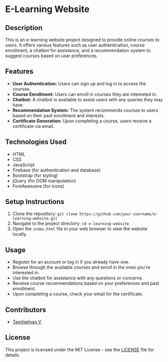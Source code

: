 # E-Learning Website

## Description
This is an e-learning website project designed to provide online courses to users. It offers various features such as user authentication, course enrollment, a chatbot for assistance, and a recommendation system to suggest courses based on user preferences.

## Features
- **User Authentication:** Users can sign up and log in to access the courses.
- **Course Enrollment:** Users can enroll in courses they are interested in.
- **Chatbot:** A chatbot is available to assist users with any queries they may have.
- **Recommendation System:** The system recommends courses to users based on their past enrollment and interests.
- **Certificate Generation:** Upon completing a course, users receive a certificate via email.

## Technologies Used
- HTML
- CSS
- JavaScript
- Firebase (for authentication and database)
- Bootstrap (for styling)
- jQuery (for DOM manipulation)
- FontAwesome (for icons)

## Setup Instructions
1. Clone the repository: `git clone https://github.com/your-username/e-learning-website.git`
2. Navigate to the project directory: `cd e-learning-website`
3. Open the `index.html` file in your web browser to view the website locally.

## Usage
- Register for an account or log in if you already have one.
- Browse through the available courses and enroll in the ones you're interested in.
- Use the chatbot for assistance with any questions or concerns.
- Receive course recommendations based on your preferences and past enrollment.
- Upon completing a course, check your email for the certificate.

## Contributors
- [Tamilselvan V](https://github.com/Tamilselvan6)

## License
This project is licensed under the MIT License - see the [LICENSE](LICENSE) file for details.
